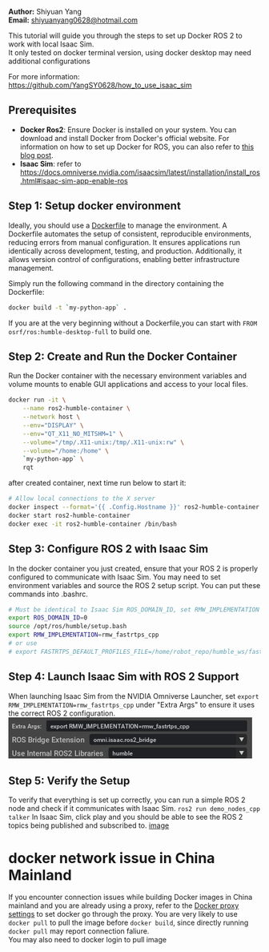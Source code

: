 **Author:** Shiyuan Yang  
**Email:** shiyuanyang0628@hotmail.com
 
This tutorial will guide you through the steps to set up Docker ROS 2 to work with local Isaac Sim.  
It only tested on docker terminal version, using docker desktop may need additional configurations

For more information: https://github.com/YangSY0628/how_to_use_isaac_sim

## Prerequisites

- **Docker Ros2**: Ensure Docker is installed on your system. You can download and install Docker from Docker's official website. For information on how to set up Docker for ROS, you can also refer to [this blog post](https://blog.csdn.net/zysss_/article/details/134125740?spm=1001.2101.3001.6661.1&utm_medium=distribute.pc_relevant_t0.none-task-blog-2%7Edefault%7EBlogCommendFromBaidu%7EPaidSort-1-134125740-blog-142616408.235%5Ev43%5Epc_blog_bottom_relevance_base4&depth_1-utm_source=distribute.pc_relevant_t0.none-task-blog-2%7Edefault%7EBlogCommendFromBaidu%7EPaidSort-1-134125740-blog-142616408.235%5Ev43%5Epc_blog_bottom_relevance_base4&utm_relevant_index=1).
- **Isaac Sim**: refer to https://docs.omniverse.nvidia.com/isaacsim/latest/installation/install_ros.html#isaac-sim-app-enable-ros

## Step 1: Setup docker environment 

Ideally, you should use a [Dockerfile](https://github.com/MohismLab/MohismLab_HomePage/tree/main/isaac_sim) to manage the environment. A Dockerfile automates the setup of consistent, reproducible environments, reducing errors from manual configuration. It ensures applications run identically across development, testing, and production. Additionally, it allows version control of configurations, enabling better infrastructure management.

Simply run the following command in the directory containing the Dockerfile:
```bash
docker build -t `my-python-app` .
```
If you are at the very beginning without a Dockerfile,you can start with `FROM osrf/ros:humble-desktop-full` to build one.

## Step 2: Create and Run the Docker Container

Run the Docker container with the necessary environment variables and volume mounts to enable GUI applications and access to your local files.

```bash
docker run -it \
    --name ros2-humble-container \
    --network host \
    --env="DISPLAY" \
    --env="QT_X11_NO_MITSHM=1" \
    --volume="/tmp/.X11-unix:/tmp/.X11-unix:rw" \
    --volume="/home:/home" \
    `my-python-app` \
    rqt
```
after created container, next time run below to start it:
```bash
# Allow local connections to the X server
docker inspect --format='{{ .Config.Hostname }}' ros2-humble-container
docker start ros2-humble-container
docker exec -it ros2-humble-container /bin/bash
```
## Step 3: Configure ROS 2 with Isaac Sim
In the docker container you just created, ensure that your ROS 2 is properly configured to communicate with Isaac Sim. You may need to set environment variables and source the ROS 2 setup script. You can put these commands into .bashrc.

```bash
# Must be identical to Isaac Sim ROS_DOMAIN_ID, set RMW_IMPLEMENTATION for Isaac Sim ros2 bridge
export ROS_DOMAIN_ID=0
source /opt/ros/humble/setup.bash
export RMW_IMPLEMENTATION=rmw_fastrtps_cpp
# or use
# export FASTRTPS_DEFAULT_PROFILES_FILE=/home/robot_repo/humble_ws/fastdds.xml 
```

## Step 4: Launch Isaac Sim with ROS 2 Support
When launching Isaac Sim from the NVIDIA Omniverse Launcher, set `export RMW_IMPLEMENTATION=rmw_fastrtps_cpp` under "Extra Args" to ensure it uses the correct ROS 2 configuration.
![image](https://github.com/MohismLab/MohismLab_HomePage/blob/main/isaac_sim/images/Screenshot%20from%202024-12-03%2016-53-35.png)

## Step 5: Verify the Setup
To verify that everything is set up correctly, you can run a simple ROS 2 node and check if it communicates with Isaac Sim.
`ros2 run demo_nodes_cpp talker`
In Isaac Sim, click play and you should be able to see the ROS 2 topics being published and subscribed to.
[image]()

# docker network issue in China Mainland
If you encounter connection issues while building Docker images in China mainland and you are already using a proxy, refer to the [Docker proxy settings](https://docs.docker.com/engine/daemon/proxy/#daemon-configuration) to set docker go through the proxy.
You are very likely to use `docker pull` to pull the image before `docker build`, since directly running `docker pull` may report connection faliure.  
You may also need to docker login to pull image 
